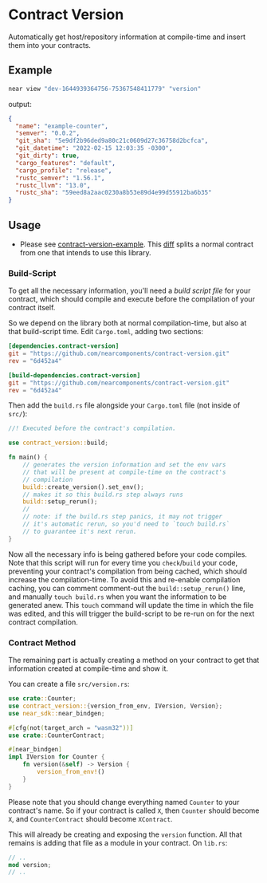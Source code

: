 # Contract Version

Automatically get host/repository information at compile-time and insert them into your contracts.

## Example

```bash
near view "dev-1644939364756-75367548411779" "version"
```

output:
```json
{
  "name": "example-counter",
  "semver": "0.0.2",
  "git_sha": "5e9df2b96ded9a80c21c0609d27c36758d2bcfca",
  "git_datetime": "2022-02-15 12:03:35 -0300",
  "git_dirty": true,
  "cargo_features": "default",
  "cargo_profile": "release",
  "rustc_semver": "1.56.1",
  "rustc_llvm": "13.0",
  "rustc_sha": "59eed8a2aac0230a8b53e89d4e99d55912ba6b35"
}
```

## Usage

- Please see [contract-version-example](https://github.com/nearcomponents/contract-version-example). This [diff](https://github.com/nearcomponents/contract-version-example/commit/1a99e4e0156a973d679879550f68b0bd0779bcf2) splits a normal contract from one that intends to use this library.

### Build-Script

To get all the necessary information, you'll need a _build script file_ for your contract, which should compile and execute before the compilation of your contract itself.

So we depend on the library both at normal compilation-time, but also at that build-script time. Edit `Cargo.toml`, adding two sections:
```toml
[dependencies.contract-version]
git = "https://github.com/nearcomponents/contract-version.git"
rev = "6d452a4"

[build-dependencies.contract-version]
git = "https://github.com/nearcomponents/contract-version.git"
rev = "6d452a4"
```

Then add the `build.rs` file alongside your `Cargo.toml` file (not inside of `src/`):
```rust
//! Executed before the contract's compilation.

use contract_version::build;

fn main() {
    // generates the version information and set the env vars
    // that will be present at compile-time on the contract's
    // compilation
    build::create_version().set_env();
    // makes it so this build.rs step always runs
    build::setup_rerun();
    //
    // note: if the build.rs step panics, it may not trigger
    // it's automatic rerun, so you'd need to `touch build.rs`
    // to guarantee it's next rerun.
}
```

Now all the necessary info is being gathered before your code compiles.  
Note that this script will run for every time you `check`/`build` your code, preventing your contract's compilation from being cached, which should increase the compilation-time. To avoid this and re-enable compilation caching, you can comment comment-out the `build::setup_rerun()` line, and manually `touch build.rs` when you want the information to be generated anew. This `touch` command will update the time in which the file was edited, and this will trigger the build-script to be re-run on for the next contract compilation.

### Contract Method

The remaining part is actually creating a method on your contract to get that information created at compile-time and show it.

You can create a file `src/version.rs`:
```rust
use crate::Counter;
use contract_version::{version_from_env, IVersion, Version};
use near_sdk::near_bindgen;

#[cfg(not(target_arch = "wasm32"))]
use crate::CounterContract;

#[near_bindgen]
impl IVersion for Counter {
    fn version(&self) -> Version {
        version_from_env!()
    }
}
```
Please note that you should change everything named `Counter` to your contract's name. So if your contract is called `X`, then `Counter` should become `X`, and `CounterContract` should become `XContract`.

This will already be creating and exposing the `version` function. All that remains is adding that file as a module in your contract. On `lib.rs`:
```rust
// ..
mod version;
// ..
```
